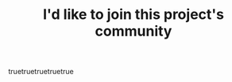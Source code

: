 ---
name: Join the community
about: Use this form to join the community
title: I'd like to join this project's community
labels:
  - community
assignees:
  - petar
body:
  - type: markdown
    attributes:
      value: |
        Thank you for your interest in our community!
        Use the form below to join our community governance.
  - type: input
    id: contributor_public_url
    attributes:
      label: Your public repo
      description: The URL of your gov4git public repo
      placeholder: e.g. https://github.com/petar/gov4git.public.git
    validations:
      required: true
  - type: input
    id: contributor_public_branch
    attributes:
      label: Your public branch
      description: The branch within your gov4git public repo that holds your identity
      placeholder: e.g. main
    validations:
      required: true
  - type: input
    id: contributor_email
    attributes:
      label: Your email (optional)
      description: Share your email, if you want to receive community updates
      placeholder: e.g. petar@protocol.ai
    validations:
      required: false
  - type: textarea
    id: anything_else
    attributes:
      label: Anything else you want to tell us?
---